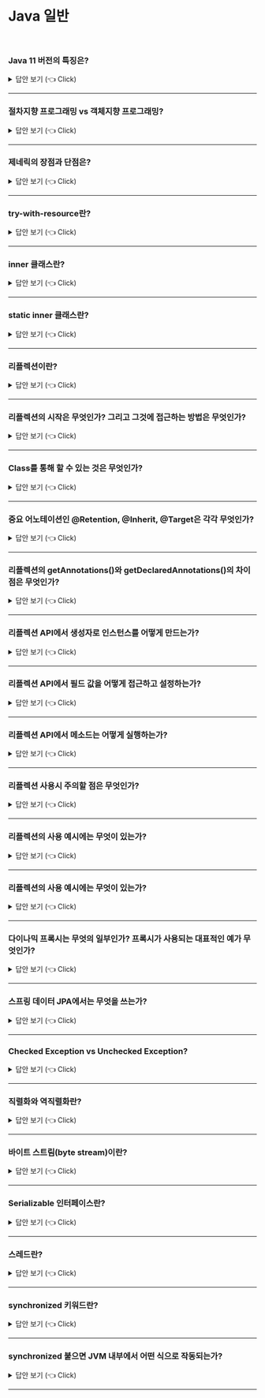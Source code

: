 # Java 일반
<br>



### Java 11 버전의 특징은?

<details>
   <summary> 답안 보기 (👈 Click)</summary>
<br />
[참고: https://learn.microsoft.com/ko-kr/java/openjdk/reasons-to-move-to-java-11]    
+ 1) Java11의 기본 가비지 컬렉터는 G1GC입니다. 
     Java8까지는 Parellel GC가 기본 GC였습니다. 
  2) Java 11에는 JVM의 모든 구성 요소에 대한 일반적인 로깅 시스템이 있습니다
     이 통합 로깅 시스템을 통해 사용자는 무슨 구성 요소를 어느 수준까지 로깅할지 정의할 수 있습니다. 
     이 세분화된 로깅은 JVM 충돌에 대한 근본 원인 분석을 수행하고, 
     프로덕션 환경에서 성능 문제를 진단하는 데 유용합니다. 
  
   
</details>


-----------------------

### 절차지향 프로그래밍 vs 객체지향 프로그래밍?

<details>
   <summary> 답안 보기 (👈 Click)</summary>
<br />
[참고: https://www.geeksforgeeks.org/differences-between-procedural-and-object-oriented-programming/]    
   
+ 절차지향 프로그래밍은 구조적 프로그래밍에서 기인한 것인데, 이것은 procedure를 call하는 것에 기반합니다. <br> 
  Procedure는 루틴, 서브루틴, 혹은 함수라고도 불리는데, 이것은 수행되어야 할 일련의 컴퓨터적인 단계를 포함하고 있습니다. <br> 
  프로그램의 실행 과정에서 자기 자신을 호출하는 것을 포함하여, 어떤 프로시저도 어떤 시점에서 실행될 수 있습니다. <br>
   
  객체지향 프로그래밍은 객체에 기반한 프로그래밍 모델로서, <br>
  객체는 속성과 메소드를 지니고 있습니다. <br> 
  객체지향 프로그래밍에서 컴퓨터 프로그램은 실세계와 상호작용하는 객체를 활용하여 디자인됩니다. <br> 
  객체지향 프로그래밍은 다양하지만 가장 인기 있는 것은 클래스에 기반한 것이고, <br> 
  그것은 객체는 클래스의 인스턴스이고, 클래스가 객체의 타입을 결정한다는 것을 의미합니다. 
</details>

-----------------------

### 제네릭의 장점과 단점은?

<details>
   <summary> 답안 보기 (👈 Click)</summary>
<br />
[참고: 이펙티브 자바 p.153]    
   
+ 제네릭은 자바 5부터 사용할 수 있습니다. <br> 
  제네릭을 지원하기 전에는 컬렉션에서 객체를 꺼낼대마다 형변환을 해야 했습니다. <br>
  그래서 누군가 실수로 엉뚱한 타입의 객체를 넣어두면 런타임에 형변환 오류가 나곤 했습니다. <br> 
  
  반면, 제네릭을 사용하면 컬렉션이 담을 수 있는 타입을 컴파일러에 알려주게 됩니다. <br> 
  그래서 컴파일러는 알아서 형변환 코드를 추가할 수 있게 되고, <br>
  엉뚱한  타입의 객체를 넣으려는 시도를 컴파일 과정에서 차단하여, <br>
  더 안전하고 명확한 프로그램을 만들어 줍니다. <br> 
   
  꼭 컬렉션이 아니더라도, 이러한 이점을 누릴 수 있으나, 코드가 복잡해진다는 단점이 따라옵니다. <br>  
</details>

-----------------------

### try-with-resource란?

<details>
   <summary> 답안 보기 (👈 Click)</summary>
<br />
+ 
</details>

-----------------------
### inner 클래스란?

<details>
   <summary> 답안 보기 (👈 Click)</summary>
<br />
+ 
</details>

-----------------------
### static inner 클래스란?

<details>
   <summary> 답안 보기 (👈 Click)</summary>
<br />
+ 
</details>

-----------------------

### 리플렉션이란?

<details>
   <summary> 답안 보기 (👈 Click)</summary>
<br />

+ 구체적인 클래스 타입을 모르더라도, 해당 클래스의 정보에 접근할 수 있게 해주는 자바 API입니다. <br> 
  java.lang.reflect의 핵심 리플렉션 기능(core reflection facility)을 이용하면
  메모리에 적재된(load) 클래스의 정보를 가져오는 프로그램을 작성할 수 있습니다. 
  
  Class 객체가 주어지면, 해당 객체가 나타내는 클래스의 생성자, 메서드, 필드 등을 나타내는
  Constructor, Method, Field 객체들을 가져올 수 있는데,
  이 객체들을 사용하면 클래스의 멤버 이름이나 필드 자료형, 메서드 시그니처 등의 정보들을 얻어낼 수 있다. 
</details>

-----------------------

### 리플렉션의 시작은 무엇인가? 그리고 그것에 접근하는 방법은 무엇인가?

<details>
   <summary> 답안 보기 (👈 Click)</summary>
<br />

+ Class<T>입니다. <br> 
  모든 클래스를 로딩 한 다음 Class<T>의 인스턴스가 생깁니다. <br> 
 "타입.class"로 접근할 수 있습니다. <br>
  모든 인스턴스는 getClass() 메소드를 가지고 있습니다. <br>
  "인스턴스.getClass()"로 접근할 수 있습니다. 
</details>

----------------------- 
   
  
### Class<T>를 통해 할 수 있는 것은 무엇인가?

<details>
   <summary> 답안 보기 (👈 Click)</summary>
<br />

+ 1) 필드(목록) 가져오기 <br>
  2) 메소드(목록) 가져오기 <br>
  3) 상위 클래스 가져오기 <br> 
  4) 인터페이스 (목록) 가져오기 <br>
  5) 애노테이션 가져오기
  6) 생성자 가져오기
   
</details>

----------------------- 


### 중요 어노테이션인 @Retention, @Inherit, @Target은 각각 무엇인가?

<details>
   <summary> 답안 보기 (👈 Click)</summary>
<br />

+ @Retention: 해당 애노테이션을 언제까지 유지할 것인가? 
  @Inherit: 해당 애노테이션을 하위 클래스까지 전달할 것인가?
  @Target: 어디에 사용할 수 있는가? 
   
</details>

----------------------- 

### 리플렉션의 getAnnotations()와 getDeclaredAnnotations()의 차이점은 무엇인가?

<details>
   <summary> 답안 보기 (👈 Click)</summary>
<br />

+ getAnnotations()는 상속받은(@Inherit) 애노테이션까지 조회합니다. 
  getDeclaredAnnotations()는 자기 자신에만 붙어 있는 어노테이션을 조회합니다. 
   
</details>

----------------------- 


### 리플렉션 API에서 생성자로 인스턴스를 어떻게 만드는가?

<details>
   <summary> 답안 보기 (👈 Click)</summary>
<br />

+ Constructor.newInstance(params)로 만든다. 
   
</details>

----------------------- 
 

### 리플렉션 API에서 필드 값을 어떻게 접근하고 설정하는가?

<details>
   <summary> 답안 보기 (👈 Click)</summary>
<br />

+ Field.get(object), Field.set(object, value)를 통해 접근하고 설정한다. 
   
</details>

----------------------- 
   
### 리플렉션 API에서 메소드는 어떻게 실행하는가?

<details>
   <summary> 답안 보기 (👈 Click)</summary>
<br />

+ Object Method.invoke(object, params)를 통해 실행한다. 
   
</details>

----------------------- 


### 리플렉션 사용시 주의할 점은 무엇인가?

<details>
   <summary> 답안 보기 (👈 Click)</summary>
<br />

+ 1) 지나친 사용은 성능 이슈를 야기할 수 있으므로, 반드시 필요한 경우에만 사용한다. <br>
  2) 컴파일 타임에 확인되지 않고, 런타임 시에만 발생하는 문제를 만들 가능성이 있다. <br> 
  3) 접근 지시자를 무시할 수 있다. 
   
</details>

----------------------- 

   
### 리플렉션의 사용 예시에는 무엇이 있는가?

<details>
   <summary> 답안 보기 (👈 Click)</summary>
<br />

+ 스프링의 의존성 주입, mvc 뷰에서 넘어온 데이터를 객체에 바인딩할 때 <br>
  하이버네이트의 @Entity 클래스에 Setter가 없다면 리플렉션을 사용 <br>
  JUnit은 ReflectionUtils 
   
</details>

----------------------- 
   
   
### 리플렉션의 사용 예시에는 무엇이 있는가?

<details>
   <summary> 답안 보기 (👈 Click)</summary>
<br />

+ 스프링의 의존성 주입, mvc 뷰에서 넘어온 데이터를 객체에 바인딩할 때 <br>
  하이버네이트의 @Entity 클래스에 Setter가 없다면 리플렉션을 사용 <br>
  JUnit은 ReflectionUtils 
   
</details>

----------------------- 
   

### 다이나믹 프록시는 무엇의 일부인가? 프록시가 사용되는 대표적인 예가 무엇인가?

<details>
   <summary> 답안 보기 (👈 Click)</summary>
<br />

+ 리플렉션의 일부입니다. <br> 
  스프링 데이터 JPA입니다. <br>  
   
</details>

-----------------------    
   
   
### 스프링 데이터 JPA에서는 무엇을 쓰는가?

<details>
   <summary> 답안 보기 (👈 Click)</summary>
<br />

+ 스프링 AOP를 활용한다. <br> 
   
</details>

-----------------------    
   
### Checked Exception vs Unchecked Exception?

<details>
   <summary> 답안 보기 (👈 Click)</summary>
<br />

+ Exception은 크게 Checked Exception과 Unchecked Exception(=Runtime Exception)으로 구분됩니다.<br> 
  Checked Exception은 컴파일 타임에 체크되는 예외로, 메소드나 생성자에 throws 절로 표기되어야 합니다.<br>
  Unchecked Exception은 런타임에 체크되는 예외로, JVM의 동작 과정에서 체크되며, throws 절로 표기될 필요가 없습니다. <br> 
</details>


-----------------------

### 직렬화와 역직렬화란?

<details>
   <summary> 답안 보기 (👈 Click)</summary>
<br />
+ 직렬화란 객체를 바이트 스트림(byte stream)으로 인코딩(encoding)하는 것을 의미합니다. <br> 
  역직렬화란 바이트 스트림을 객체로 복원하는 것을 의미합니다. <br>
  직렬화는 원격지 VM과 통신하기 위한 표준적 객체 인코딩을 제공합니다.
  직렬화와 역직렬화를 활용하려면 Serializable 인터페이스를 구현해야 합니다. 

</details>


-----------------------

### 바이트 스트림(byte stream)이란?

<details>
   <summary> 답안 보기 (👈 Click)</summary>
<br />
+
</details>


-----------------------

### Serializable 인터페이스란?

<details>
   <summary> 답안 보기 (👈 Click)</summary>
<br />
+ 
</details>


-----------------------

### 스레드란?

<details>
   <summary> 답안 보기 (👈 Click)</summary>
<br />
+ 
</details>


-----------------------

### synchronized 키워드란?

<details>
   <summary> 답안 보기 (👈 Click)</summary>
<br />
+ 
</details>


-----------------------

### synchronized 붙으면 JVM 내부에서 어떤 식으로 작동되는가?

<details>
   <summary> 답안 보기 (👈 Click)</summary>
<br />
+ 
</details>


-----------------------
